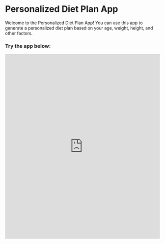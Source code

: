# Personalized Diet Plan App

Welcome to the Personalized Diet Plan App! You can use this app to generate a personalized diet plan based on your age, weight, height, and other factors.

### Try the app below:

<iframe src="https://nbahador.github.io/DietScheduleApp_pytest_demo/" width="100%" height="600px" frameborder="0"></iframe>
